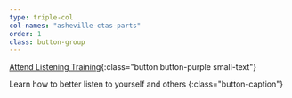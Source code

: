 ```yaml
---
type: triple-col
col-names: "asheville-ctas-parts"
order: 1
class: button-group
---
```


[Attend Listening Training](/listening-training/){:class="button button-purple small-text"}

Learn how to better listen to yourself and others
{:class="button-caption"}